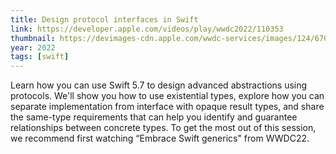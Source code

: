 ```yaml
---
title: Design protocol interfaces in Swift
link: https://developer.apple.com/videos/play/wwdc2022/110353
thumbnail: https://devimages-cdn.apple.com/wwdc-services/images/124/6707/6707_wide_250x141_2x.jpg
year: 2022
tags: [swift]
---
```


Learn how you can use Swift 5.7 to design advanced abstractions using protocols. We'll show you how to use existential types, explore how you can separate implementation from interface with opaque result types, and share the same-type requirements that can help you identify and guarantee relationships between concrete types. To get the most out of this session, we recommend first watching “Embrace Swift generics" from WWDC22.
